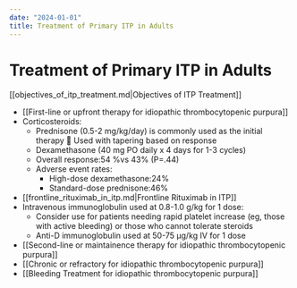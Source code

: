 ```yaml
---
date: "2024-01-01"
title: Treatment of Primary ITP in Adults
---
```


# Treatment of Primary ITP in Adults

[[objectives_of_itp_treatment.md|Objectives of ITP Treatment]]

- [[First-line or upfront therapy for idiopathic thrombocytopenic purpura]]
- Corticosteroids:
  - Prednisone (0.5-2 mg/kg/day) is commonly used as the initial therapy  Used with tapering based on response
  - Dexamethasone (40 mg PO daily x 4 days for 1-3 cycles)
  - Overall response:54 %vs 43% (P=.44)
  - Adverse event rates:
    - High-dose dexamethasone:24%
    - Standard-dose prednisone:46%
- [[frontline_rituximab_in_itp.md|Frontline Rituximab in ITP]]
- Intravenous immunoglobulin used at 0.8-1.0 g/kg for 1 dose:
  - Consider use for patients needing rapid platelet increase (eg, those with active bleeding) or those who cannot tolerate steroids
  - Anti-D immunoglobulin used at 50-75 μg/kg IV for 1 dose
- [[Second-line or maintainence therapy for idiopathic thrombocytopenic purpura]]
- [[Chronic or refractory for idiopathic thrombocytopenic purpura]]
- [[Bleeding Treatment for idiopathic thrombocytopenic purpura]]
